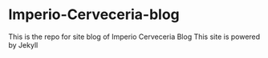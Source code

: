# Imperio-Cerveceria-blog
This is the repo for site blog of Imperio Cerveceria Blog
This site is powered by Jekyll

